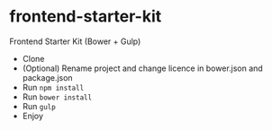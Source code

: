 frontend-starter-kit
====================

Frontend Starter Kit (Bower + Gulp)

 * Clone
 * (Optional) Rename project and change licence in bower.json and package.json
 * Run `npm install`
 * Run `bower install`
 * Run `gulp`
 * Enjoy
